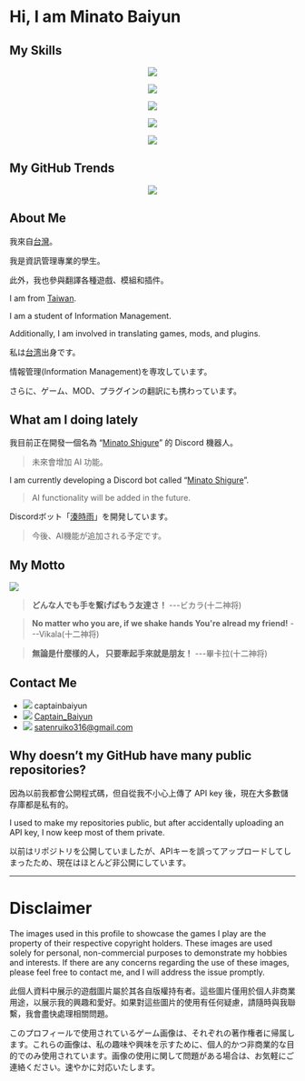 # Hi, I am Minato Baiyun

## My Skills

<p align="center"><img src="https://skillicons.dev/icons?i=windows,vscode,postman,github,git,docker,wordpress,&theme=light" /></p>
<p align="center"><img src="https://skillicons.dev/icons?i=vue,php,nodejs,html,css,js,jquery,&theme=light" /></p>
<p align="center"><img src="https://skillicons.dev/icons?i=md,java,c,cpp,cs,py,mysql,&theme=light" /></p>
<p align="center"><img src="https://skillicons.dev/icons?i=sqlite,selenium,pytorch,anaconda,discord,twitter,cmake,&theme=light" /></p>
<p align="center"><img src="https://skillicons.dev/icons?i=dotnet,linux,nginx,npm,opencv,a,a,&theme=light" /></p>

## My GitHub Trends

<p align="center">
<img src="https://api.githubtrends.io/user/svg/alicezuber/langs?time_range=one_year&include_private=True&loc_metric=changed&compact=True&theme=dark" />
</p>

## About Me

我來自[台灣](https://zh.wikipedia.org/zh-tw/%E8%87%BA%E7%81%A3)。

我是資訊管理專業的學生。

此外，我也參與翻譯各種遊戲、模組和插件。

I am from [Taiwan](https://en.wikipedia.org/wiki/Taiwan).

I am a student of Information Management.

Additionally, I am involved in translating games, mods, and plugins.

私は[台湾](https://ja.wikipedia.org/wiki/%E5%8F%B0%E6%B9%BE)出身です。

情報管理(Information Management)を専攻しています。

さらに、ゲーム、MOD、プラグインの翻訳にも携わっています。



## What am I doing lately

我目前正在開發一個名為 “[Minato Shigure](<https://www.patreon.com/posts/huan-ying-yao-yu-108584945>)” 的 Discord 機器人。
> 未來會增加 AI 功能。

I am currently developing a Discord bot called “[Minato Shigure](<https://www.patreon.com/posts/huan-ying-yao-yu-108584945>)”.
> AI functionality will be added in the future.

Discordボット「[湊時雨](<https://www.patreon.com/posts/huan-ying-yao-yu-108584945>)」を開発しています。
> 今後、AI機能が追加される予定です。



## My Motto

<p align="left"><img src="https://github.com/user-attachments/assets/0ea66d7d-9126-459d-b6b3-cc2864c65f11" /></p>

> **どんな人でも手を繋げばもう友達さ！** ---ビカラ(十二神将)

> **No matter who you are, if we shake hands You're alread my friend!** ---Vikala(十二神将)

> **無論是什麼樣的人， 只要牽起手來就是朋友！** ---畢卡拉(十二神将)



## Contact Me

- <img src="https://img.shields.io/badge/Discord-5865F2?style=for-the-badge&logo=discord&logoColor=white"> captainbaiyun
- <img src="https://img.shields.io/badge/Twitter-1DA1F2?style=for-the-badge&logo=twitter&logoColor=white"> [Captain_Baiyun](https://twitter.com/Captain_Baiyun)
- <img src="https://img.shields.io/badge/Gmail-D14836?style=for-the-badge&logo=gmail&logoColor=white"> satenruiko316@gmail.com

## Why doesn’t my GitHub have many public repositories?

因為以前我都會公開程式碼，但自從我不小心上傳了 API key 後，現在大多數儲存庫都是私有的。

I used to make my repositories public, but after accidentally uploading an API key, I now keep most of them private.

以前はリポジトリを公開していましたが、APIキーを誤ってアップロードしてしまったため、現在はほとんど非公開にしています。


---

# Disclaimer 

The images used in this profile to showcase the games I play are the property of their respective copyright holders. These images are used solely for personal, non-commercial purposes to demonstrate my hobbies and interests. If there are any concerns regarding the use of these images, please feel free to contact me, and I will address the issue promptly.

此個人資料中展示的遊戲圖片屬於其各自版權持有者。這些圖片僅用於個人非商業用途，以展示我的興趣和愛好。如果對這些圖片的使用有任何疑慮，請隨時與我聯繫，我會盡快處理相關問題。

このプロフィールで使用されているゲーム画像は、それぞれの著作権者に帰属します。これらの画像は、私の趣味や興味を示すために、個人的かつ非商業的な目的でのみ使用されています。画像の使用に関して問題がある場合は、お気軽にご連絡ください。速やかに対応いたします。
